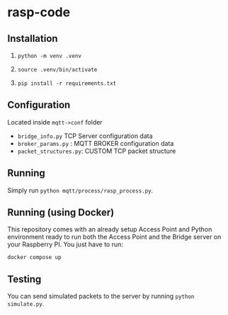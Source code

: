 # rasp-code
## Installation
1. `python -m venv .venv`

2. `source .venv/bin/activate`

3. `pip install -r requirements.txt`

## Configuration
Located inside `mqtt->conf` folder
- `bridge_info.py` TCP Server configuration data
- `broker_params.py` : MQTT BROKER configuration data
- `packet_structures.py`: CUSTOM TCP packet structure

## Running 
Simply run `python mqtt/process/rasp_process.py`. 

## Running (using Docker)

This repository comes with an already setup Access Point and Python environment ready to run both
the Access Point and the Bridge server on your Raspberry PI. You just have to run:

```
docker compose up
```

## Testing
You can send simulated packets to the server by running `python simulate.py`.
